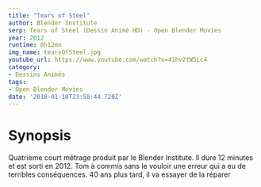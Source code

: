 ```yaml
---
title: "Tears of Steel"
author: Blender Institute
serp: Tears of Steel (Dessin Animé HD) - Open Blender Movies
year: 2012
runtime: 0h12mn
img_name: tearsOfSteel.jpg
youtube_url: https://www.youtube.com/watch?v=41hv2tW5Lc4
category:
- Dessins Animés
tags:
- Open Blender Movies
date: '2018-01-10T23:58:44.720Z'
---
```


# Synopsis
Quatrième court métrage produit par le Blender Institute. Il dure 12 minutes et est sorti en 2012. Tom à commis sans le vouloir une erreur qui a eu de terribles conséquences. 40 ans plus tard, il va essayer de la réparer
